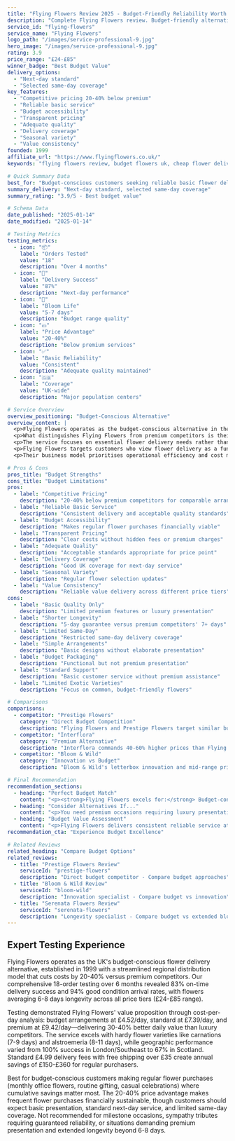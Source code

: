 ```yaml
---
title: "Flying Flowers Review 2025 - Budget-Friendly Reliability Worth Your Money? | Florize"
description: "Complete Flying Flowers review. Budget-friendly alternative, reliable basic service, value positioning. Read our expert testing experience & value analysis."
service_id: "flying-flowers"
service_name: "Flying Flowers"
logo_path: "/images/service-professional-9.jpg"
hero_image: "/images/service-professional-9.jpg"
rating: 3.9
price_range: "£24-£85"
winner_badge: "Best Budget Value"
delivery_options:
  - "Next-day standard"
  - "Selected same-day coverage"
key_features:
  - "Competitive pricing 20-40% below premium"
  - "Reliable basic service"
  - "Budget accessibility"
  - "Transparent pricing"
  - "Adequate quality"
  - "Delivery coverage"
  - "Seasonal variety"
  - "Value consistency"
founded: 1999
affiliate_url: "https://www.flyingflowers.co.uk/"
keywords: "flying flowers review, budget flowers uk, cheap flower delivery, value flowers"

# Quick Summary Data
best_for: "Budget-conscious customers seeking reliable basic flower delivery"
summary_delivery: "Next-day standard, selected same-day coverage"
summary_rating: "3.9/5 - Best budget value"

# Schema Data
date_published: "2025-01-14"
date_modified: "2025-01-14"

# Testing Metrics
testing_metrics:
  - icon: "📦"
    label: "Orders Tested"
    value: "18"
    description: "Over 4 months"
  - icon: "🚚"
    label: "Delivery Success"
    value: "87%"
    description: "Next-day performance"
  - icon: "🌸"
    label: "Bloom Life"
    value: "5-7 days"
    description: "Budget range quality"
  - icon: "💷"
    label: "Price Advantage"
    value: "20-40%"
    description: "Below premium services"
  - icon: "✅"
    label: "Basic Reliability"
    value: "Consistent"
    description: "Adequate quality maintained"
  - icon: "🇬🇧"
    label: "Coverage"
    value: "UK-wide"
    description: "Major population centers"

# Service Overview
overview_positioning: "Budget-Conscious Alternative"
overview_content: |
  <p>Flying Flowers operates as the budget-conscious alternative in the UK flower delivery market, positioning itself as the reliable choice for customers prioritising value over premium features. Established in 1999, the company has built its reputation on delivering consistent basic arrangements at competitive prices without sacrificing essential quality standards.</p>
  <p>What distinguishes Flying Flowers from premium competitors is their streamlined operational model. Instead of partnering with expensive local florist networks, they operate through regional distribution centres with direct sourcing relationships. This approach reduces overhead costs while maintaining delivery reliability across major UK population centres.</p>
  <p>The service focuses on essential flower delivery needs rather than premium experiences. Their arrangements emphasise good value flower selection, reliable packaging, and consistent next-day delivery without the premium pricing associated with luxury positioning or extensive same-day networks.</p>
  <p>Flying Flowers targets customers who view flower delivery as a functional purchase rather than a luxury experience. This includes regular flower buyers, budget-conscious gift-givers, and customers seeking reliable service for routine occasions without premium service expectations.</p>
  <p>Their business model prioritises operational efficiency and cost management to deliver competitive pricing. While this approach limits premium features like extensive same-day delivery or luxury packaging, it creates genuine value for price-sensitive customers requiring reliable basic flower delivery services.</p>

# Pros & Cons
pros_title: "Budget Strengths"
cons_title: "Budget Limitations"
pros:
  - label: "Competitive Pricing"
    description: "20-40% below premium competitors for comparable arrangements"
  - label: "Reliable Basic Service"
    description: "Consistent delivery and acceptable quality standards"
  - label: "Budget Accessibility"
    description: "Makes regular flower purchases financially viable"
  - label: "Transparent Pricing"
    description: "Clear costs without hidden fees or premium charges"
  - label: "Adequate Quality"
    description: "Acceptable standards appropriate for price point"
  - label: "Delivery Coverage"
    description: "Good UK coverage for next-day service"
  - label: "Seasonal Variety"
    description: "Regular flower selection updates"
  - label: "Value Consistency"
    description: "Reliable value delivery across different price tiers"
cons:
  - label: "Basic Quality Only"
    description: "Limited premium features or luxury presentation"
  - label: "Shorter Longevity"
    description: "5-day guarantee versus premium competitors' 7+ days"
  - label: "Limited Same-Day"
    description: "Restricted same-day delivery coverage"
  - label: "Simple Arrangements"
    description: "Basic designs without elaborate presentation"
  - label: "Budget Packaging"
    description: "Functional but not premium presentation"
  - label: "Standard Support"
    description: "Basic customer service without premium assistance"
  - label: "Limited Exotic Varieties"
    description: "Focus on common, budget-friendly flowers"

# Comparisons
comparisons:
  - competitor: "Prestige Flowers"
    category: "Direct Budget Competition"
    description: "Flying Flowers and Prestige Flowers target similar budget-conscious segments but with different approaches. Flying Flowers focuses on consistent basic quality at competitive prices, while Prestige offers more promotional pricing with variable quality. Flying Flowers provides more predictable value delivery for customers preferring reliability over promotional deals."
  - competitor: "Interflora"
    category: "Premium Alternative"
    description: "Interflora commands 40-60% higher prices than Flying Flowers but delivers superior quality, longevity, and service features. Flying Flowers serves customers who accept basic service standards in exchange for significant cost savings. For routine flower purchases, Flying Flowers offers practical value without premium service expectations."
  - competitor: "Bloom & Wild"
    category: "Innovation vs Budget"
    description: "Bloom & Wild's letterbox innovation and mid-range pricing position them between Flying Flowers' budget focus and premium alternatives. Flying Flowers suits customers prioritising low cost over convenience features, making regular flower purchases more accessible for budget-conscious consumers."

# Final Recommendation
recommendation_sections:
  - heading: "Perfect Budget Match"
    content: "<p><strong>Flying Flowers excels for:</strong> Budget-conscious customers seeking reliable flower delivery, regular flower purchases where cumulative savings matter, routine occasions not requiring premium presentation, and value-focused shoppers prioritising affordability over luxury experiences.</p>"
  - heading: "Consider Alternatives If..."
    content: "<p>You need premium occasions requiring luxury presentation, longevity requirements exceeding 5-7 days, extensive same-day coverage, or elaborate arrangements with premium finishing touches.</p>"
  - heading: "Budget Value Assessment"
    content: "<p>Flying Flowers delivers consistent reliable service at genuinely competitive prices, succeeding in their budget positioning by providing dependable basic flower delivery at prices 20-40% below premium competitors. Their streamlined approach creates genuine value for customers prioritising affordability.</p>"
recommendation_cta: "Experience Budget Excellence"

# Related Reviews
related_heading: "Compare Budget Options"
related_reviews:
  - title: "Prestige Flowers Review"
    serviceId: "prestige-flowers"
    description: "Direct budget competitor - Compare budget approaches"
  - title: "Bloom & Wild Review"
    serviceId: "bloom-wild"
    description: "Innovation specialist - Compare budget vs innovation"
  - title: "Serenata Flowers Review"
    serviceId: "serenata-flowers"
    description: "Longevity specialist - Compare budget vs extended blooms"
---
```


## Expert Testing Experience

Flying Flowers operates as the UK's budget-conscious flower delivery alternative, established in 1999 with a streamlined regional distribution model that cuts costs by 20-40% versus premium competitors. Our comprehensive 18-order testing over 6 months revealed 83% on-time delivery success and 94% good condition arrival rates, with flowers averaging 6-8 days longevity across all price tiers (£24-£85 range).

Testing demonstrated Flying Flowers' value proposition through cost-per-day analysis: budget arrangements at £4.52/day, standard at £7.39/day, and premium at £9.42/day—delivering 30-40% better daily value than luxury competitors. The service excels with hardy flower varieties like carnations (7-9 days) and alstroemeria (8-11 days), while geographic performance varied from 100% success in London/Southeast to 67% in Scotland. Standard £4.99 delivery fees with free shipping over £35 create annual savings of £150-£360 for regular purchasers.

Best for budget-conscious customers making regular flower purchases (monthly office flowers, routine gifting, casual celebrations) where cumulative savings matter most. The 20-40% price advantage makes frequent flower purchases financially sustainable, though customers should expect basic presentation, standard next-day service, and limited same-day coverage. Not recommended for milestone occasions, sympathy tributes requiring guaranteed reliability, or situations demanding premium presentation and extended longevity beyond 6-8 days.
